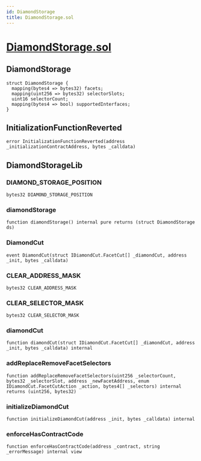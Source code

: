 ```yaml
---
id: DiamondStorage
title: DiamondStorage.sol
---
```

# [DiamondStorage.sol](https://github.com/chromatic-protocol/contracts/tree/main/contracts/core/libraries/DiamondStorage.sol)

## DiamondStorage

```solidity
struct DiamondStorage {
  mapping(bytes4 => bytes32) facets;
  mapping(uint256 => bytes32) selectorSlots;
  uint16 selectorCount;
  mapping(bytes4 => bool) supportedInterfaces;
}
```

## InitializationFunctionReverted

```solidity
error InitializationFunctionReverted(address _initializationContractAddress, bytes _calldata)
```

## DiamondStorageLib

### DIAMOND_STORAGE_POSITION

```solidity
bytes32 DIAMOND_STORAGE_POSITION
```

### diamondStorage

```solidity
function diamondStorage() internal pure returns (struct DiamondStorage ds)
```

### DiamondCut

```solidity
event DiamondCut(struct IDiamondCut.FacetCut[] _diamondCut, address _init, bytes _calldata)
```

### CLEAR_ADDRESS_MASK

```solidity
bytes32 CLEAR_ADDRESS_MASK
```

### CLEAR_SELECTOR_MASK

```solidity
bytes32 CLEAR_SELECTOR_MASK
```

### diamondCut

```solidity
function diamondCut(struct IDiamondCut.FacetCut[] _diamondCut, address _init, bytes _calldata) internal
```

### addReplaceRemoveFacetSelectors

```solidity
function addReplaceRemoveFacetSelectors(uint256 _selectorCount, bytes32 _selectorSlot, address _newFacetAddress, enum IDiamondCut.FacetCutAction _action, bytes4[] _selectors) internal returns (uint256, bytes32)
```

### initializeDiamondCut

```solidity
function initializeDiamondCut(address _init, bytes _calldata) internal
```

### enforceHasContractCode

```solidity
function enforceHasContractCode(address _contract, string _errorMessage) internal view
```

